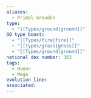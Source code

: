 ```yaml
---
aliases:
  - Primal Groudon
type:
  - "[[Types/ground|ground]]"
GO type boost:
  - "[[Types/fire|fire]]"
  - "[[Types/grass|grass]]"
  - "[[Types/ground|ground]]"
national dex number: 383
tags:
  - Hoenn
  - Mega
evolution line: 
associated:
---
```

